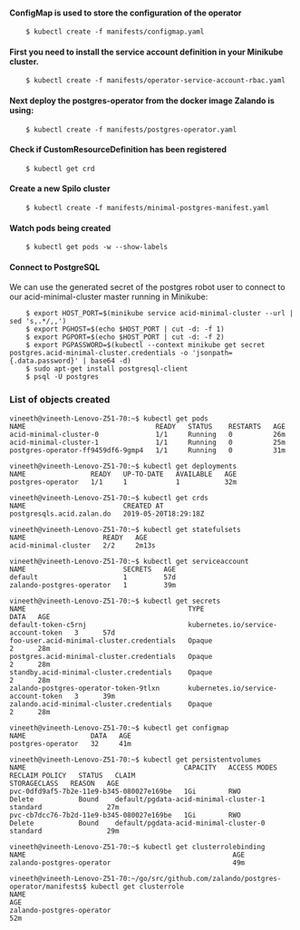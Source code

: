 #### ConfigMap is used to store the configuration of the operator

```
    $ kubectl create -f manifests/configmap.yaml
```
  
####	First you need to install the service account definition in your Minikube cluster.

```
    $ kubectl create -f manifests/operator-service-account-rbac.yaml
```
  
#### Next deploy the postgres-operator from the docker image Zalando is using:

```
    $ kubectl create -f manifests/postgres-operator.yaml
```
  
####	Check if CustomResourceDefinition has been registered
  
```
    $ kubectl get crd
```
	
#### Create a new Spilo cluster

```
    $ kubectl create -f manifests/minimal-postgres-manifest.yaml
```
  
#### Watch pods being created

```
    $ kubectl get pods -w --show-labels
```
  
#### Connect to PostgreSQL
 
We can use the generated secret of the postgres robot user to connect to our acid-minimal-cluster master running in Minikube:

```
    $ export HOST_PORT=$(minikube service acid-minimal-cluster --url | sed 's,.*/,,')
    $ export PGHOST=$(echo $HOST_PORT | cut -d: -f 1)
    $ export PGPORT=$(echo $HOST_PORT | cut -d: -f 2)
    $ export PGPASSWORD=$(kubectl --context minikube get secret postgres.acid-minimal-cluster.credentials -o 'jsonpath={.data.password}' | base64 -d)
    $ sudo apt-get install postgresql-client
    $ psql -U postgres
 ```
   ### List of objects created 
```
vineeth@vineeth-Lenovo-Z51-70:~$ kubectl get pods
NAME                                READY   STATUS    RESTARTS   AGE
acid-minimal-cluster-0              1/1     Running   0          26m
acid-minimal-cluster-1              1/1     Running   0          25m
postgres-operator-ff9459df6-9gmp4   1/1     Running   0          31m

vineeth@vineeth-Lenovo-Z51-70:~$ kubectl get deployments
NAME                READY   UP-TO-DATE   AVAILABLE   AGE
postgres-operator   1/1     1            1           32m

vineeth@vineeth-Lenovo-Z51-70:~$ kubectl get crds
NAME                        CREATED AT
postgresqls.acid.zalan.do   2019-05-20T18:29:18Z

vineeth@vineeth-Lenovo-Z51-70:~$ kubectl get statefulsets
NAME                   READY   AGE
acid-minimal-cluster   2/2     2m13s

vineeth@vineeth-Lenovo-Z51-70:~$ kubectl get serviceaccount
NAME                        SECRETS   AGE
default                     1         57d
zalando-postgres-operator   1         39m

vineeth@vineeth-Lenovo-Z51-70:~$ kubectl get secrets
NAME                                        TYPE                                  DATA   AGE
default-token-c5rnj                         kubernetes.io/service-account-token   3      57d
foo-user.acid-minimal-cluster.credentials   Opaque                                2      28m
postgres.acid-minimal-cluster.credentials   Opaque                                2      28m
standby.acid-minimal-cluster.credentials    Opaque                                2      28m
zalando-postgres-operator-token-9tlxn       kubernetes.io/service-account-token   3      39m
zalando.acid-minimal-cluster.credentials    Opaque                                2      28m

vineeth@vineeth-Lenovo-Z51-70:~$ kubectl get configmap
NAME                DATA   AGE
postgres-operator   32     41m

vineeth@vineeth-Lenovo-Z51-70:~$ kubectl get persistentvolumes
NAME                                       CAPACITY   ACCESS MODES   RECLAIM POLICY   STATUS   CLAIM                                   STORAGECLASS   REASON   AGE
pvc-0dfd9af5-7b2e-11e9-b345-080027e169be   1Gi        RWO            Delete           Bound    default/pgdata-acid-minimal-cluster-1   standard                27m
pvc-cb7dcc76-7b2d-11e9-b345-080027e169be   1Gi        RWO            Delete           Bound    default/pgdata-acid-minimal-cluster-0   standard                29m

vineeth@vineeth-Lenovo-Z51-70:~$ kubectl get clusterrolebinding
NAME                                                   AGE
zalando-postgres-operator                              49m

vineeth@vineeth-Lenovo-Z51-70:~/go/src/github.com/zalando/postgres-operator/manifests$ kubectl get clusterrole
NAME                                                                   AGE
zalando-postgres-operator                                              52m

```
